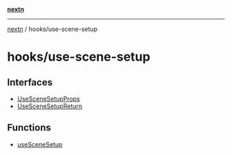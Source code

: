 [**nextn**](../../README.md)

***

[nextn](../../modules.md) / hooks/use-scene-setup

# hooks/use-scene-setup

## Interfaces

- [UseSceneSetupProps](interfaces/UseSceneSetupProps.md)
- [UseSceneSetupReturn](interfaces/UseSceneSetupReturn.md)

## Functions

- [useSceneSetup](functions/useSceneSetup.md)
